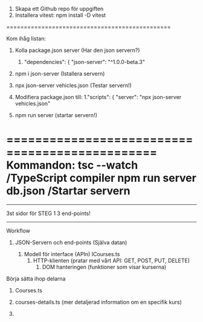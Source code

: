 1. Skapa ett Github repo för uppgiften
2. Installera vitest: npm install -D vitest

===============================================

Kom ihåg listan:

1. Kolla package.json server (Har den json servern?)
   1. "dependencies": {
      "json-server": "^1.0.0-beta.3"
2. npm i json-server (Istallera servern)
3. npx json-server vehicles.json (Testar servern!)
4. Modifiera package.json till:
   1."scripts": {
   "server": "npx json-server vehicles.json"

5. npm run server (startar servern!)

===============================================
Kommandon:
tsc --watch /TypeScript compiler
npm run server db.json /Startar servern
===============================================

---

3st sidor för STEG 1
3 end-points!

---

Workflow

1. JSON-Servern och end-points (Själva datan)

   1. Modell för interface (APIn) ICourses.ts
      1. HTTP-klienten (pratar med vårt API: GET, POST, PUT, DELETE)
         1. DOM hanteringen (funktioner som visar kurserna)

Börja sätta ihop delarna

1. Courses.ts

2. courses-details.ts (mer detaljerad information om en specifik kurs)

3.

